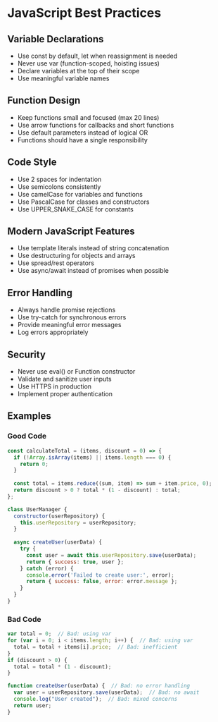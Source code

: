 # JavaScript Best Practices

## Variable Declarations
- Use const by default, let when reassignment is needed
- Never use var (function-scoped, hoisting issues)
- Declare variables at the top of their scope
- Use meaningful variable names

## Function Design
- Keep functions small and focused (max 20 lines)
- Use arrow functions for callbacks and short functions
- Use default parameters instead of logical OR
- Functions should have a single responsibility

## Code Style
- Use 2 spaces for indentation
- Use semicolons consistently
- Use camelCase for variables and functions
- Use PascalCase for classes and constructors
- Use UPPER_SNAKE_CASE for constants

## Modern JavaScript Features
- Use template literals instead of string concatenation
- Use destructuring for objects and arrays
- Use spread/rest operators
- Use async/await instead of promises when possible

## Error Handling
- Always handle promise rejections
- Use try-catch for synchronous errors
- Provide meaningful error messages
- Log errors appropriately

## Security
- Never use eval() or Function constructor
- Validate and sanitize user inputs
- Use HTTPS in production
- Implement proper authentication

## Examples

### Good Code
```javascript
const calculateTotal = (items, discount = 0) => {
  if (!Array.isArray(items) || items.length === 0) {
    return 0;
  }
  
  const total = items.reduce((sum, item) => sum + item.price, 0);
  return discount > 0 ? total * (1 - discount) : total;
};

class UserManager {
  constructor(userRepository) {
    this.userRepository = userRepository;
  }
  
  async createUser(userData) {
    try {
      const user = await this.userRepository.save(userData);
      return { success: true, user };
    } catch (error) {
      console.error('Failed to create user:', error);
      return { success: false, error: error.message };
    }
  }
}
```

### Bad Code
```javascript
var total = 0;  // Bad: using var
for (var i = 0; i < items.length; i++) {  // Bad: using var
  total = total + items[i].price;  // Bad: inefficient
}
if (discount > 0) {
  total = total * (1 - discount);
}

function createUser(userData) {  // Bad: no error handling
  var user = userRepository.save(userData);  // Bad: no await
  console.log("User created");  // Bad: mixed concerns
  return user;
}
```
